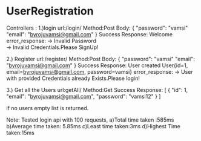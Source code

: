 # UserRegistration
Controllers :
1.)login
url:/login/
Method:Post
Body:
{
    "password": "vamsi"
    "email": "byrojuvamsi@gmail.com"
}
Success Response:
Welcome 
error_response:
-> Invalid Password  
-> Invalid Credentials.Please SignUp!

2.) Register
url:/register/
Method:Post
Body:
{
    "password": "vamsi"
    "email": "byrojuvamsi@gmail.com"
}
Success Response:
User created User{id=1, email=byrojuvamsi@gmail.com, password=vamsi} 
error_response:
-> User with provided Credentials already Exists.Please login! 

3.) Get all the Users
url:getAll/
Method:Get
Success Response:
[
    {
        "id": 1,
        "email": "byrojuvamsi@gmail.com",
        "password": "vamsi12"
    }
]

if no users empty list is returned.


Note:
Tested login api with 100 requests,
a)Total time taken :585ms
b)Average time taken: 5.85ms
c)Least time taken:3ms
d)Highest Time taken:15ms
